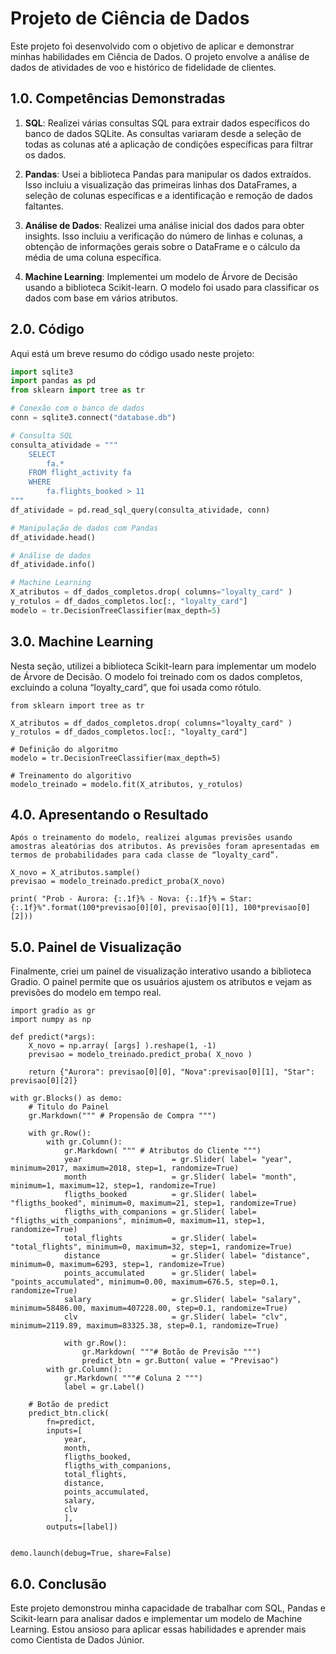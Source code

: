 # Projeto de Ciência de Dados

Este projeto foi desenvolvido com o objetivo de aplicar e demonstrar minhas habilidades em Ciência de Dados. O projeto envolve a análise de dados de atividades de voo e histórico de fidelidade de clientes.

## 1.0. Competências Demonstradas

1. **SQL**: Realizei várias consultas SQL para extrair dados específicos do banco de dados SQLite. As consultas variaram desde a seleção de todas as colunas até a aplicação de condições específicas para filtrar os dados.

2. **Pandas**: Usei a biblioteca Pandas para manipular os dados extraídos. Isso incluiu a visualização das primeiras linhas dos DataFrames, a seleção de colunas específicas e a identificação e remoção de dados faltantes.

3. **Análise de Dados**: Realizei uma análise inicial dos dados para obter insights. Isso incluiu a verificação do número de linhas e colunas, a obtenção de informações gerais sobre o DataFrame e o cálculo da média de uma coluna específica.

4. **Machine Learning**: Implementei um modelo de Árvore de Decisão usando a biblioteca Scikit-learn. O modelo foi usado para classificar os dados com base em vários atributos.

## 2.0. Código

Aqui está um breve resumo do código usado neste projeto:

```python
import sqlite3
import pandas as pd
from sklearn import tree as tr

# Conexão com o banco de dados
conn = sqlite3.connect("database.db")

# Consulta SQL
consulta_atividade = """ 
    SELECT
        fa.*
    FROM flight_activity fa
    WHERE
        fa.flights_booked > 11
"""
df_atividade = pd.read_sql_query(consulta_atividade, conn)

# Manipulação de dados com Pandas
df_atividade.head()

# Análise de dados
df_atividade.info()

# Machine Learning
X_atributos = df_dados_completos.drop( columns="loyalty_card" )
y_rotulos = df_dados_completos.loc[:, "loyalty_card"]
modelo = tr.DecisionTreeClassifier(max_depth=5)
```

## 3.0. Machine Learning

Nesta seção, utilizei a biblioteca Scikit-learn para implementar um modelo de Árvore de Decisão. O modelo foi treinado com os dados completos, excluindo a coluna “loyalty_card”, que foi usada como rótulo.

```
from sklearn import tree as tr

X_atributos = df_dados_completos.drop( columns="loyalty_card" )
y_rotulos = df_dados_completos.loc[:, "loyalty_card"]

# Definição do algoritmo
modelo = tr.DecisionTreeClassifier(max_depth=5)

# Treinamento do algoritivo
modelo_treinado = modelo.fit(X_atributos, y_rotulos)
```

## 4.0. Apresentando o Resultado

```
Após o treinamento do modelo, realizei algumas previsões usando amostras aleatórias dos atributos. As previsões foram apresentadas em termos de probabilidades para cada classe de “loyalty_card”.

X_novo = X_atributos.sample()
previsao = modelo_treinado.predict_proba(X_novo)

print( "Prob - Aurora: {:.1f}% - Nova: {:.1f}% = Star: {:.1f}%".format(100*previsao[0][0], previsao[0][1], 100*previsao[0][2]))
```

## 5.0. Painel de Visualização

Finalmente, criei um painel de visualização interativo usando a biblioteca Gradio. O painel permite que os usuários ajustem os atributos e vejam as previsões do modelo em tempo real.

```
import gradio as gr
import numpy as np

def predict(*args):
    X_novo = np.array( [args] ).reshape(1, -1)
    previsao = modelo_treinado.predict_proba( X_novo )
    
    return {"Aurora": previsao[0][0], "Nova":previsao[0][1], "Star": previsao[0][2]}
    
with gr.Blocks() as demo:
    # Titulo do Painel
    gr.Markdown(""" # Propensão de Compra """)
    
    with gr.Row():
        with gr.Column():
            gr.Markdown( """ # Atributos do Cliente """)
            year                    = gr.Slider( label= "year", minimum=2017, maximum=2018, step=1, randomize=True)
            month                   = gr.Slider( label= "month", minimum=1, maximum=12, step=1, randomize=True)
            fligths_booked          = gr.Slider( label= "fligths_booked", minimum=0, maximum=21, step=1, randomize=True)
            fligths_with_companions = gr.Slider( label= "fligths_with_companions", minimum=0, maximum=11, step=1, randomize=True)
            total_flights           = gr.Slider( label= "total_flights", minimum=0, maximum=32, step=1, randomize=True)
            distance                = gr.Slider( label= "distance", minimum=0, maximum=6293, step=1, randomize=True)
            points_accumulated      = gr.Slider( label= "points_accumulated", minimum=0.00, maximum=676.5, step=0.1, randomize=True)
            salary                  = gr.Slider( label= "salary", minimum=58486.00, maximum=407228.00, step=0.1, randomize=True)
            clv                     = gr.Slider( label= "clv", minimum=2119.89, maximum=83325.38, step=0.1, randomize=True)
            
            with gr.Row():
                gr.Markdown( """# Botão de Previsão """)
                predict_btn = gr.Button( value = "Previsao")                
        with gr.Column():
            gr.Markdown( """# Coluna 2 """)
            label = gr.Label()

    # Botão de predict
    predict_btn.click(
        fn=predict,
        inputs=[
            year,
            month, 
            fligths_booked,
            fligths_with_companions,
            total_flights,
            distance,
            points_accumulated,
            salary,
            clv
            ],
        outputs=[label])
    

demo.launch(debug=True, share=False)
```

## 6.0. Conclusão

Este projeto demonstrou minha capacidade de trabalhar com SQL, Pandas e Scikit-learn para analisar dados e implementar um modelo de Machine Learning. Estou ansioso para aplicar essas habilidades e aprender mais como Cientista de Dados Júnior.
